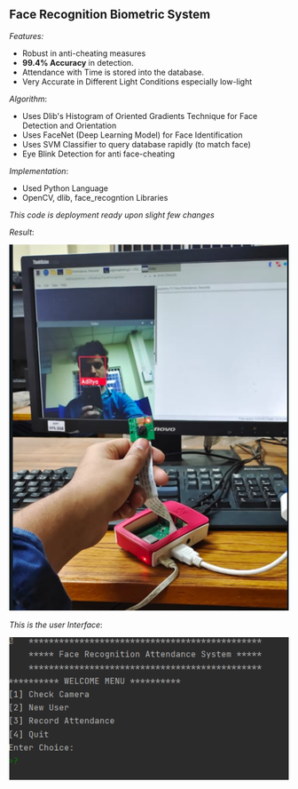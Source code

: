 ## **Face Recognition Biometric System**

_Features:_
* Robust in anti-cheating measures
* **99.4% Accuracy** in detection.
* Attendance with Time is stored into the database.
* Very Accurate in Different Light Conditions especially low-light

_Algorithm_:
* Uses Dlib's Histogram of Oriented Gradients Technique for Face Detection and Orientation
* Uses FaceNet (Deep Learning Model) for Face Identification
* Uses SVM Classifier to query database rapidly (to match face)
* Eye Blink Detection for anti face-cheating

_Implementation_:
* Used Python Language
* OpenCV, dlib, face_recogntion Libraries

_This code is deployment ready upon slight few changes_

_Result_:

![img.png](img.png)

_This is the user Interface_:

![Capture.PNG](Capture.PNG)